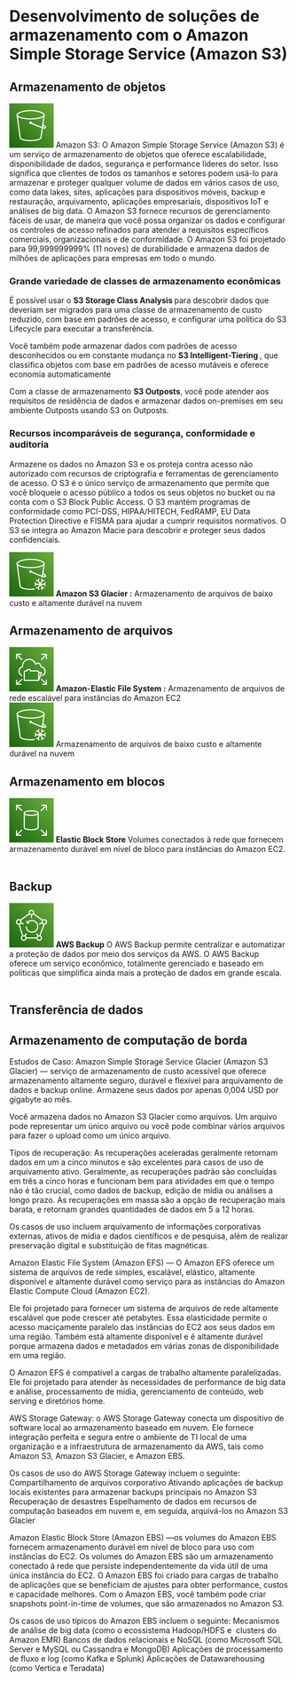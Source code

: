# Desenvolvimento de soluções de armazenamento com o Amazon Simple Storage Service (Amazon S3)

## Armazenamento de objetos
<img src="../images/Architecture09172021/Arch_Storage/64/Arch_Amazon-Simple-Storage-Service_64.png" alt="certifications" title="Amazon S3"></img>
Amazon S3: O Amazon Simple Storage Service (Amazon S3) é um serviço de armazenamento de objetos que oferece escalabilidade, disponibilidade de dados, segurança e performance líderes do setor. Isso significa que clientes de todos os tamanhos e setores podem usá-lo para armazenar e proteger qualquer volume de dados em vários casos de uso, como data lakes, sites, aplicações para dispositivos móveis, backup e restauração, arquivamento, aplicações empresariais, dispositivos IoT e análises de big data. O Amazon S3 fornece recursos de gerenciamento fáceis de usar, de maneira que você possa organizar os dados e configurar os controles de acesso refinados para atender a requisitos específicos comerciais, organizacionais e de conformidade. O Amazon S3 foi projetado para 99,999999999% (11 noves) de durabilidade e armazena dados de milhões de aplicações para empresas em todo o mundo.
<br/>

### Grande variedade de classes de armazenamento econômicas
É possível usar o <b>S3 Storage Class Analysis </b> para descobrir dados que deveriam ser migrados para uma classe de armazenamento de custo reduzido, com base em padrões de acesso, e configurar uma política do S3 Lifecycle para executar a transferência.

Você também pode armazenar dados com padrões de acesso desconhecidos ou em constante mudança no 
<b> S3 Intelligent-Tiering </b>, 
que classifica objetos com base em padrões de acesso mutáveis e oferece economia automaticamente

Com a classe de armazenamento <b> S3 Outposts</b>, você pode atender aos requisitos de residência de dados e armazenar dados on-premises em seu ambiente Outposts usando S3 on Outposts.

### Recursos incomparáveis de segurança, conformidade e auditoria

Armazene os dados no Amazon S3 e os proteja contra acesso não autorizado com recursos de criptografia e ferramentas de gerenciamento de acesso. O S3 é o único serviço de armazenamento que permite que você bloqueie o acesso público a todos os seus objetos no bucket ou na conta com o S3 Block Public Access. O S3 mantém programas de conformidade como PCI-DSS, HIPAA/HITECH, FedRAMP, EU Data Protection Directive e FISMA para ajudar a cumprir requisitos normativos. O S3 se integra ao Amazon Macie para descobrir e proteger seus dados confidenciais.


<img src="../images/Architecture09172021/Arch_Storage/64/Arch_Amazon-Simple-Storage-Service-Glacier_64.png" alt="certifications" title="Amazon S3 Glacier">
</img>
<b>Amazon S3 Glacier :</b> Armazenamento de arquivos de baixo custo e altamente durável na nuvem

<br/>

## Armazenamento de arquivos

<img src="../images/Architecture09172021/Arch_Storage/64/Arch_Amazon-Elastic-File-System_64.png" alt="certifications" title="Amazon EFS">
</img>
<b>Amazon-Elastic File System :</b> Armazenamento de arquivos de rede escalável para instâncias do Amazon EC2
<br/>

<img src="../images/Architecture09172021/Arch_Storage/64/Arch_Amazon-Simple-Storage-Service-Glacier_64.png" alt="certifications" title="Amazon S3 Glacier">
</img>
Armazenamento de arquivos de baixo custo e altamente durável na nuvem

<br/>

## Armazenamento em blocos
<img src="../images/Architecture09172021/Arch_Storage/64/Arch_Amazon-Elastic-Block-Store_64.png" alt="certifications" title="Elastic-Block-Store">
</img>
<b> Elastic Block Store </b> Volumes conectados à rede que fornecem armazenamento durável em nível de bloco para instâncias do Amazon EC2.
<br/>
<br/>


## Backup
<img src="../images/Architecture09172021/Arch_Storage/64/Arch_AWS-Backup_64.png" alt="certifications" title="Arch AWS Backup">
</img>
<b>AWS Backup</b> O AWS Backup permite centralizar e automatizar a proteção de dados por meio dos serviços da AWS. O AWS Backup oferece um serviço econômico, totalmente gerenciado e baseado em políticas que simplifica ainda mais a proteção de dados em grande escala. 
<br/>
<br/>

## Transferência de dados

## Armazenamento de computação de borda

Estudos de Caso:
Amazon Simple Storage Service Glacier (Amazon S3 Glacier) — serviço de armazenamento de custo acessível que oferece armazenamento altamente seguro, durável e flexível para arquivamento de dados e backup online. Armazene seus dados por apenas 0,004 USD por gigabyte ao mês.
 
Você armazena dados no Amazon S3 Glacier como arquivos. Um arquivo pode representar um único arquivo ou você pode combinar vários arquivos para fazer o upload como um único arquivo. 

Tipos de recuperação:
As recuperações aceleradas geralmente retornam dados em um a cinco minutos e são excelentes para casos de uso de arquivamento ativo. 
Geralmente, as recuperações padrão são concluídas em três a cinco horas e funcionam bem para atividades em que o tempo não é tão crucial, como dados de backup, edição de mídia ou análises a longo prazo. 
As recuperações em massa são a opção de recuperação mais barata, e retornam grandes quantidades de dados em 5 a 12 horas.

Os casos de uso incluem arquivamento de informações corporativas externas, ativos de mídia e dados científicos e de pesquisa, além de realizar preservação digital e substituição de fitas magnéticas.

Amazon Elastic File System (Amazon EFS) — O Amazon EFS oferece um sistema de arquivos de rede simples,  escalável, elástico, altamente disponível e altamente durável como serviço para as instâncias do Amazon Elastic Compute Cloud (Amazon EC2).

Ele foi projetado para fornecer um sistema de arquivos de rede altamente escalável que pode crescer até petabytes. Essa elasticidade permite o acesso maciçamente paralelo das instâncias do EC2 aos seus dados em uma região. Também está altamente disponível e é altamente durável porque armazena dados e metadados em várias zonas de disponibilidade em uma região.

O Amazon EFS é compatível a cargas de trabalho altamente paralelizadas. Ele foi projetado para atender às necessidades de performance de big data e análise, processamento de mídia, gerenciamento de conteúdo, web serving e diretórios home. 

AWS Storage Gateway: o AWS Storage Gateway conecta um dispositivo de software local ao armazenamento baseado em nuvem.  Ele fornece integração perfeita e segura entre o ambiente de TI local de uma organização e a infraestrutura de armazenamento da AWS, tais como Amazon S3, Amazon S3 Glacier, e Amazon EBS.

Os casos de uso do AWS Storage Gateway incluem o seguinte:
Compartilhamento de arquivos corporativo
Ativando aplicações de backup locais existentes para armazenar backups principais no Amazon S3
Recuperação de desastres
Espelhamento de dados em recursos de computação baseados em nuvem e, em seguida, arquivá-los no Amazon S3 Glacier

Amazon Elastic Block Store (Amazon EBS) —os volumes do Amazon EBS fornecem armazenamento durável em nível de bloco para uso com instâncias do EC2. Os volumes do Amazon EBS são um armazenamento conectado à rede que persiste independentemente da vida útil de uma única instância do EC2.
O Amazon EBS foi criado para cargas de trabalho de aplicações que se beneficiam de ajustes para obter performance, custos e capacidade melhores. Com o Amazon EBS, você também pode criar snapshots point-in-time de volumes, que são armazenados no Amazon S3.

Os casos de uso típicos do Amazon EBS incluem o seguinte: 
Mecanismos de análise de big data (como o ecossistema Hadoop/HDFS e  clusters do Amazon EMR)
Bancos de dados relacionais e NoSQL (como Microsoft SQL Server e MySQL ou Cassandra e MongoDB)
Aplicações de processamento de fluxo e log (como Kafka e Splunk)
Aplicações de Datawarehousing (como  Vertica e Teradata)

